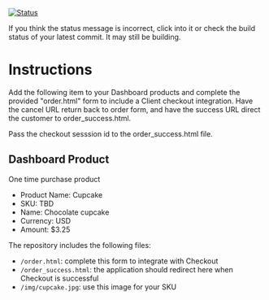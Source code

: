 [![Status](https://img.shields.io/badge/status-BUILDING%20COMMIT:%20cc42b49566cc8d858985a213989853a74add0205-yellow.svg)](https://github.com/andremcb/bakery_scaffold_AApE3fQi8zR0pcdo/commit/cc42b49566cc8d858985a213989853a74add0205)







If you think the status message is incorrect, click into it or check the build status of your latest commit. It may still be building.

# Instructions 

Add the following item to your Dashboard products and complete the provided "order.html" form to include a Client checkout integration. Have the cancel URL return back to order form, and have the success URL direct the customer to order_success.html. 

Pass the checkout sesssion id to the order_success.html file.

## Dashboard Product
One time purchase product
* Product Name: Cupcake
* SKU: TBD
* Name: Chocolate cupcake
* Currency: USD
* Amount: $3.25

The repository includes the following files:
* `/order.html`: complete this form to integrate with Checkout
* `/order_success.html`: the application should redirect here when Checkout is successful
* `/img/cupcake.jpg`: use this image for your SKU
